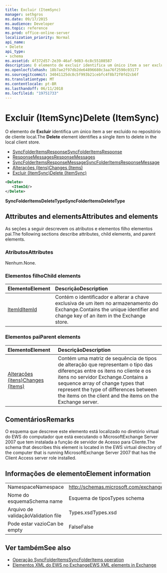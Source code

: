```yaml
---
title: Excluir (ItemSync)
manager: sethgros
ms.date: 09/17/2015
ms.audience: Developer
ms.topic: reference
ms.prod: office-online-server
localization_priority: Normal
api_name:
- Delete
api_type:
- schema
ms.assetid: 4f372d57-2e39-46af-9d83-6c8c55108587
description: O elemento de excluir identifica um único item a ser excluído no repositório de cliente local.
ms.openlocfilehash: 18b7ae2f97db2de64896680c3aa76f2590c03177
ms.sourcegitcommit: 34041125dc8c5f993b21cebfc4f8b72f0fd2cb6f
ms.translationtype: MT
ms.contentlocale: pt-BR
ms.lasthandoff: 06/11/2018
ms.locfileid: "19751733"
---
```

# <a name="delete-itemsync"></a><span data-ttu-id="33ea1-103">Excluir (ItemSync)</span><span class="sxs-lookup"><span data-stu-id="33ea1-103">Delete (ItemSync)</span></span>

<span data-ttu-id="33ea1-104">O elemento de **Excluir** identifica um único item a ser excluído no repositório de cliente local.</span><span class="sxs-lookup"><span data-stu-id="33ea1-104">The **Delete** element identifies a single item to delete in the local client store.</span></span> 
  
- [<span data-ttu-id="33ea1-105">SyncFolderItemsResponse</span><span class="sxs-lookup"><span data-stu-id="33ea1-105">SyncFolderItemsResponse</span></span>](syncfolderitemsresponse.md)  
- [<span data-ttu-id="33ea1-106">ResponseMessages</span><span class="sxs-lookup"><span data-stu-id="33ea1-106">ResponseMessages</span></span>](responsemessages.md) 
- [<span data-ttu-id="33ea1-107">SyncFolderItemsResponseMessage</span><span class="sxs-lookup"><span data-stu-id="33ea1-107">SyncFolderItemsResponseMessage</span></span>](syncfolderitemsresponsemessage.md)  
- [<span data-ttu-id="33ea1-108">Alterações (itens)</span><span class="sxs-lookup"><span data-stu-id="33ea1-108">Changes (Items)</span></span>](changes-items.md)  
- [<span data-ttu-id="33ea1-109">Excluir (ItemSync)</span><span class="sxs-lookup"><span data-stu-id="33ea1-109">Delete (ItemSync)</span></span>](delete-itemsync.md)
  
```xml
<Delete>
   <ItemId/>
</Delete>
```

<span data-ttu-id="33ea1-110">**SyncFolderItemsDeleteType**</span><span class="sxs-lookup"><span data-stu-id="33ea1-110">**SyncFolderItemsDeleteType**</span></span>

## <a name="attributes-and-elements"></a><span data-ttu-id="33ea1-111">Attributes and elements</span><span class="sxs-lookup"><span data-stu-id="33ea1-111">Attributes and elements</span></span>

<span data-ttu-id="33ea1-112">As seções a seguir descrevem os atributos e elementos filho elementos pai.</span><span class="sxs-lookup"><span data-stu-id="33ea1-112">The following sections describe attributes, child elements, and parent elements.</span></span>
  
### <a name="attributes"></a><span data-ttu-id="33ea1-113">Atributos</span><span class="sxs-lookup"><span data-stu-id="33ea1-113">Attributes</span></span>

<span data-ttu-id="33ea1-114">Nenhum.</span><span class="sxs-lookup"><span data-stu-id="33ea1-114">None.</span></span>
  
### <a name="child-elements"></a><span data-ttu-id="33ea1-115">Elementos filho</span><span class="sxs-lookup"><span data-stu-id="33ea1-115">Child elements</span></span>

|<span data-ttu-id="33ea1-116">**Elemento**</span><span class="sxs-lookup"><span data-stu-id="33ea1-116">**Element**</span></span>|<span data-ttu-id="33ea1-117">**Descrição**</span><span class="sxs-lookup"><span data-stu-id="33ea1-117">**Description**</span></span>|
|:-----|:-----|
|[<span data-ttu-id="33ea1-118">ItemId</span><span class="sxs-lookup"><span data-stu-id="33ea1-118">ItemId</span></span>](itemid.md) <br/> |<span data-ttu-id="33ea1-119">Contém o identificador e alterar a chave exclusiva de um item no armazenamento do Exchange.</span><span class="sxs-lookup"><span data-stu-id="33ea1-119">Contains the unique identifier and change key of an item in the Exchange store.</span></span>  <br/> |
   
### <a name="parent-elements"></a><span data-ttu-id="33ea1-120">Elementos pai</span><span class="sxs-lookup"><span data-stu-id="33ea1-120">Parent elements</span></span>

|<span data-ttu-id="33ea1-121">**Elemento**</span><span class="sxs-lookup"><span data-stu-id="33ea1-121">**Element**</span></span>|<span data-ttu-id="33ea1-122">**Descrição**</span><span class="sxs-lookup"><span data-stu-id="33ea1-122">**Description**</span></span>|
|:-----|:-----|
|[<span data-ttu-id="33ea1-123">Alterações (itens)</span><span class="sxs-lookup"><span data-stu-id="33ea1-123">Changes (Items)</span></span>](changes-items.md) <br/> |<span data-ttu-id="33ea1-124">Contém uma matriz de sequência de tipos de alteração que representam o tipo das diferenças entre os itens no cliente e os itens no servidor Exchange.</span><span class="sxs-lookup"><span data-stu-id="33ea1-124">Contains a sequence array of change types that represent the type of differences between the items on the client and the items on the Exchange server.</span></span>  <br/> |
   
## <a name="remarks"></a><span data-ttu-id="33ea1-125">Comentários</span><span class="sxs-lookup"><span data-stu-id="33ea1-125">Remarks</span></span>

<span data-ttu-id="33ea1-126">O esquema que descreve este elemento está localizado no diretório virtual do EWS do computador que está executando o MicrosoftExchange Server 2007 que tem instalada a função de servidor de Acesso para Cliente.</span><span class="sxs-lookup"><span data-stu-id="33ea1-126">The schema that describes this element is located in the EWS virtual directory of the computer that is running MicrosoftExchange Server 2007 that has the Client Access server role installed.</span></span>
  
## <a name="element-information"></a><span data-ttu-id="33ea1-127">Informações de elemento</span><span class="sxs-lookup"><span data-stu-id="33ea1-127">Element information</span></span>

|||
|:-----|:-----|
|<span data-ttu-id="33ea1-128">Namespace</span><span class="sxs-lookup"><span data-stu-id="33ea1-128">Namespace</span></span>  <br/> |http://schemas.microsoft.com/exchange/services/2006/types  <br/> |
|<span data-ttu-id="33ea1-129">Nome do esquema</span><span class="sxs-lookup"><span data-stu-id="33ea1-129">Schema name</span></span>  <br/> |<span data-ttu-id="33ea1-130">Esquema de tipos</span><span class="sxs-lookup"><span data-stu-id="33ea1-130">Types schema</span></span>  <br/> |
|<span data-ttu-id="33ea1-131">Arquivo de validação</span><span class="sxs-lookup"><span data-stu-id="33ea1-131">Validation file</span></span>  <br/> |<span data-ttu-id="33ea1-132">Types.xsd</span><span class="sxs-lookup"><span data-stu-id="33ea1-132">Types.xsd</span></span>  <br/> |
|<span data-ttu-id="33ea1-133">Pode estar vazio</span><span class="sxs-lookup"><span data-stu-id="33ea1-133">Can be empty</span></span>  <br/> |<span data-ttu-id="33ea1-134">False</span><span class="sxs-lookup"><span data-stu-id="33ea1-134">False</span></span>  <br/> |
   
## <a name="see-also"></a><span data-ttu-id="33ea1-135">Ver também</span><span class="sxs-lookup"><span data-stu-id="33ea1-135">See also</span></span>

- [<span data-ttu-id="33ea1-136">Operação SyncFolderItems</span><span class="sxs-lookup"><span data-stu-id="33ea1-136">SyncFolderItems operation</span></span>](syncfolderitems-operation.md)
- [<span data-ttu-id="33ea1-137">Elementos XML do EWS no Exchange</span><span class="sxs-lookup"><span data-stu-id="33ea1-137">EWS XML elements in Exchange</span></span>](ews-xml-elements-in-exchange.md)

